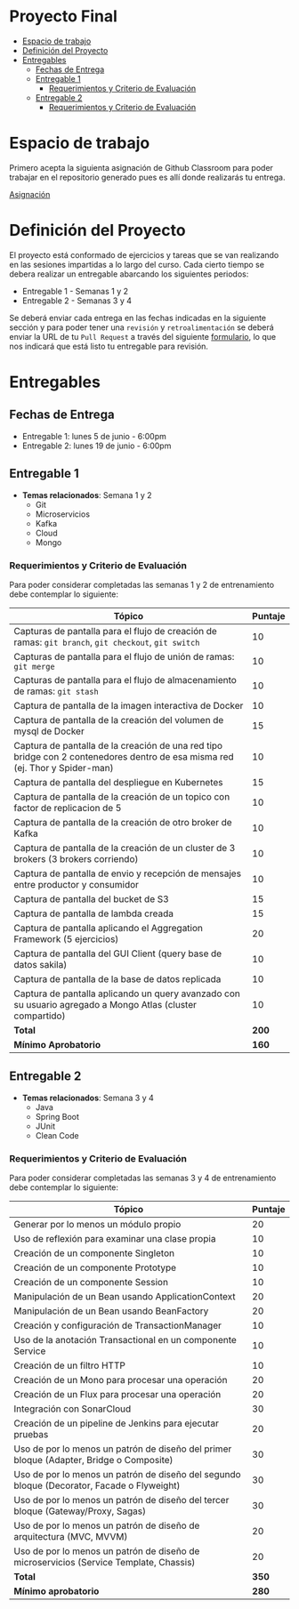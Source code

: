 
# Proyecto Final
- [Espacio de trabajo](#espacio-de-trabajo)
- [Definición del Proyecto](#definici%C3%B3n-del-proyecto)
- [Entregables](#entregables)
    - [Fechas de Entrega](#fechas-de-entrega)
    - [Entregable 1](#entregable-1)
        - [Requerimientos y Criterio de Evaluación](#requerimientos-y-criterio-de-evaluaci%C3%B3n)
    - [Entregable 2](#entregable-2)
        - [Requerimientos y Criterio de Evaluación](#requerimientos-y-criterio-de-evaluaci%C3%B3n)

# Espacio de trabajo

Primero acepta la siguienta asignación de Github Classroom para poder trabajar en el repositorio generado pues es allí donde realizarás tu entrega.

[Asignación](https://classroom.github.com/a/YukLf8IY)

# Definición del Proyecto
El proyecto está conformado de ejercicios y tareas que se van realizando en las sesiones impartidas a lo largo del curso. Cada cierto tiempo se debera realizar un entregable abarcando los siguientes periodos:
  - Entregable 1 - Semanas 1 y 2
  - Entregable 2 - Semanas 3 y 4

Se deberá enviar cada entrega en las fechas indicadas en la siguiente sección y para poder tener una `revisión` y `retroalimentación` se deberá enviar la URL de tu `Pull Request` a través del siguiente [formulario](https://forms.gle/pFMDiMEZSP4xNx3L8), lo que nos indicará que está listo tu entregable para revisión.

# Entregables
## Fechas de Entrega
 - Entregable 1: lunes 5 de junio - 6:00pm
 - Entregable 2: lunes 19 de junio - 6:00pm

## Entregable 1

- **Temas relacionados**: Semana 1 y 2
  - Git
  - Microservicios
  - Kafka
  - Cloud
  - Mongo

### Requerimientos y Criterio de Evaluación
Para poder considerar completadas las semanas 1 y 2 de entrenamiento debe contemplar lo siguiente:

| **Tópico**                                                                                                                          | **Puntaje** |
|-------------------------------------------------------------------------------------------------------------------------------------|-------------|
| Capturas de pantalla para el flujo de creación de ramas: `git branch`, `git checkout`, `git switch`                                 | 10          |
| Capturas de pantalla para el flujo de unión de ramas: `git merge`                                                                   | 10          |
| Capturas de pantalla para el flujo de almacenamiento de ramas: `git stash`                                                          | 10          |
| Captura de pantalla de la imagen interactiva de Docker                                                                              | 10          |
| Captura de pantalla de la creación del volumen de mysql de Docker                                                                   | 15          |
| Captura de pantalla de la creación de una red tipo bridge con 2 contenedores dentro de esa misma red (ej. Thor y Spider-man)        | 10          |
| Captura de pantalla del despliegue en Kubernetes                                                                                    | 15          |
| Captura de pantalla de la creación de un topico con factor de replicacion de 5                                                      | 10          |
| Captura de pantalla de la creación de otro broker de Kafka                                                                          | 10          |
| Captura de pantalla de la creación de un cluster de 3 brokers (3 brokers corriendo)                                                 | 10          |
| Captura de pantalla de envio y recepción de mensajes entre productor y consumidor                                                   | 10          |
| Captura de pantalla del bucket de S3                                                                                                | 15          |
| Captura de pantalla de lambda creada                                                                                                | 15          |
| Captura de pantalla aplicando el Aggregation Framework  (5 ejercicios)                                                              | 20          |
| Captura de pantalla del GUI Client (query base de datos sakila)                                                                                                  | 10          |
| Captura de pantalla de la base de datos replicada                                                                                   | 10          |
| Captura de pantalla aplicando un query avanzado con su usuario agregado a Mongo Atlas (cluster compartido)                          | 10          |
| **Total**                                                                                                                           | **200**     |
| **Mínimo Aprobatorio**                                                                                                              | **160**     |


## Entregable 2

- **Temas relacionados**: Semana 3 y 4
  - Java
  - Spring Boot
  - JUnit
  - Clean Code
### Requerimientos y Criterio de Evaluación 
Para poder considerar completadas las semanas 3 y 4 de entrenamiento debe contemplar lo siguiente:

| **Tópico**                                                                                  | **Puntaje** |
|---------------------------------------------------------------------------------------------|-------------|
| Generar por lo menos un módulo propio                                                       | 20          |
| Uso de reflexión para examinar una clase propia                                             | 10          |
| Creación de un componente Singleton                                                         | 10          |
| Creación de un componente Prototype                                                         | 10          |
| Creación de un componente Session                                                           | 10          |
| Manipulación de un Bean usando ApplicationContext                                           | 20          |
| Manipulación de un Bean usando BeanFactory                                                  | 20          |
| Creación y configuración de TransactionManager                                              | 10          |
| Uso de la anotación Transactional en un componente Service                                  | 10          |
| Creación de un filtro HTTP                                                                  | 10          |
| Creación de un Mono para procesar una operación                                             | 20          |
| Creación de un Flux para procesar una operación                                             | 20          |
| Integración con SonarCloud                                                                  | 30          |
| Creación de un pipeline de Jenkins para ejecutar pruebas                                    | 20          |
| Uso de por lo menos un patrón de diseño del primer bloque (Adapter, Bridge o Composite)     | 30          |
| Uso de por lo menos un patrón de diseño del segundo bloque (Decorator, Facade o Flyweight)  | 30          |
| Uso de por lo menos un patrón de diseño del tercer bloque (Gateway/Proxy, Sagas)            | 30          |
| Uso de por lo menos un patrón de diseño de arquitectura (MVC, MVVM)                         | 20          |
| Uso de por lo menos un patrón de diseño de microservicios (Service Template, Chassis)       | 20          |
| **Total**                                                                                   | **350**     |
| **Mínimo aprobatorio**                                                                      | **280**     |
